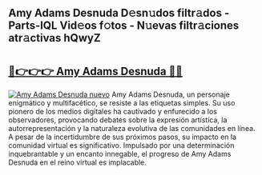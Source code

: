 ## Amy Adams Desnuda D𝚎sn𝚞dos filtr𝚊dos - Parts-lQL Vid𝚎os f𝚘tos - N𝚞evas filtr𝚊ciones atr𝚊ctivas hQwyZ

# <h2><a href="http://mbcmuh.tromn.icu/?c=Amy+Adams+Desnuda">🔗👉👉👉 Amy Adams Desnuda 🔗🔗</a></h2>

[![Amy Adams Desnuda nuevo](https://i.imgur.com/pEAQMta.gif)](http://mbcmuh.tromn.icu/?c=Amy+Adams+Desnuda)
Amy Adams Desnuda, un personaje enigmático y multifacético, se resiste a las etiquetas simples. Su uso pionero de los medios digitales ha cautivado y enfurecido a los observadores, provocando debates sobre la expresión artística, la autorrepresentación y la naturaleza evolutiva de las comunidades en línea. A pesar de la incertidumbre de sus próximos pasos, su impacto en la comunidad virtual es significativo. Impulsado por una determinación inquebrantable y un encanto innegable, el progreso de Amy Adams Desnuda en el reino virtual es implacable.
